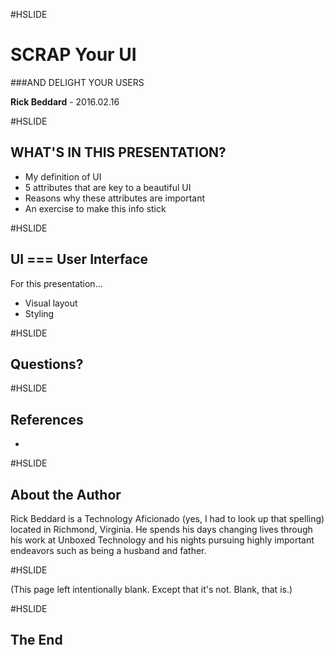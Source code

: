#HSLIDE

# SCRAP Your UI
###AND DELIGHT YOUR USERS

<span class="primary"><strong>Rick Beddard</strong></span> - 2016.02.16

#HSLIDE

## WHAT'S IN THIS PRESENTATION?

- My definition of UI <!-- .element: class="fragment" -->
- 5 attributes that are key to a beautiful UI <!-- .element: class="fragment" -->
- Reasons why these attributes are important <!-- .element: class="fragment" -->
- An exercise to make this info stick <!-- .element: class="fragment" -->

#HSLIDE

## UI === User Interface

For this presentation...

- Visual layout
- Styling

#HSLIDE

## Questions?

#HSLIDE

## References

- 

#HSLIDE

## About the Author

<span class="primary">Rick Beddard</span> is a Technology Aficionado (yes, I had to look up that spelling) located in Richmond, Virginia. He spends his days changing lives through his work at Unboxed Technology and his nights pursuing highly important endeavors such as being a husband and father.

#HSLIDE

(This page left intentionally blank. Except that it's not. Blank, that is.)

#HSLIDE

## The End
